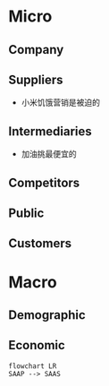 # Micro
## Company

## Suppliers
- 小米饥饿营销是被迫的
## Intermediaries
- 加油挑最便宜的
## Competitors

## Public

## Customers

# Macro
## Demographic

## Economic
```mermaid
flowchart LR
SAAP --> SAAS
```
 